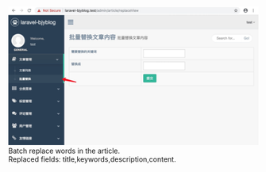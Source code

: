![](./images/24.png)   
Batch replace words in the article.  
Replaced fields: title,keywords,description,content.  
